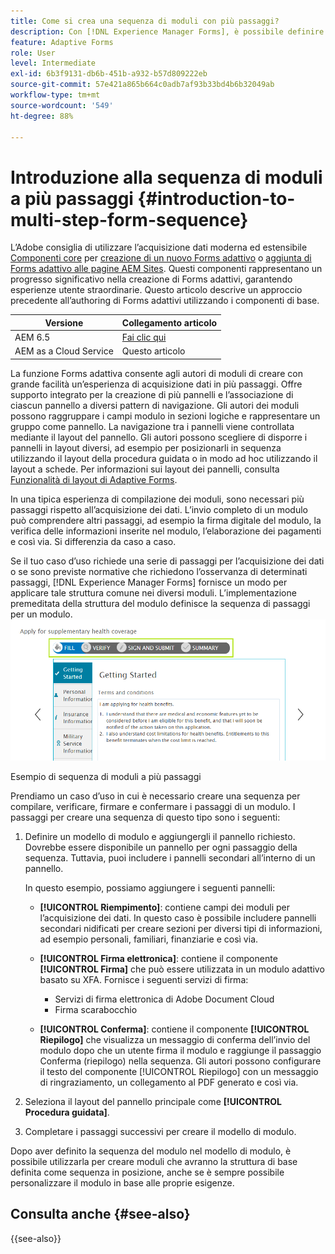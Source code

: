 ```yaml
---
title: Come si crea una sequenza di moduli con più passaggi?
description: Con [!DNL Experience Manager Forms], è possibile definire una sequenza di pannelli per consentire agli utenti di spostarsi e compilare un modulo adattivo.
feature: Adaptive Forms
role: User
level: Intermediate
exl-id: 6b3f9131-db6b-451b-a932-b57d809222eb
source-git-commit: 57e421a865b664c0adb7af93b33bd4b6b32049ab
workflow-type: tm+mt
source-wordcount: '549'
ht-degree: 88%

---
```


# Introduzione alla sequenza di moduli a più passaggi {#introduction-to-multi-step-form-sequence}

<span class="preview"> L’Adobe consiglia di utilizzare l’acquisizione dati moderna ed estensibile [Componenti core](https://experienceleague.adobe.com/docs/experience-manager-core-components/using/adaptive-forms/introduction.html?lang=it) per [creazione di un nuovo Forms adattivo](/help/forms/creating-adaptive-form-core-components.md) o [aggiunta di Forms adattivo alle pagine AEM Sites](/help/forms/create-or-add-an-adaptive-form-to-aem-sites-page.md). Questi componenti rappresentano un progresso significativo nella creazione di Forms adattivi, garantendo esperienze utente straordinarie. Questo articolo descrive un approccio precedente all’authoring di Forms adattivi utilizzando i componenti di base. </span>

| Versione | Collegamento articolo |
| -------- | ---------------------------- |
| AEM 6.5 | [Fai clic qui](https://experienceleague.adobe.com/docs/experience-manager-65/forms/adaptive-forms-basic-authoring/introduction-form-sequence.html) |
| AEM as a Cloud Service | Questo articolo |

La funzione Forms adattiva consente agli autori di moduli di creare con grande facilità un’esperienza di acquisizione dati in più passaggi. Offre supporto integrato per la creazione di più pannelli e l’associazione di ciascun pannello a diversi pattern di navigazione. Gli autori dei moduli possono raggruppare i campi modulo in sezioni logiche e rappresentare un gruppo come pannello. La navigazione tra i pannelli viene controllata mediante il layout del pannello. Gli autori possono scegliere di disporre i pannelli in layout diversi, ad esempio per posizionarli in sequenza utilizzando il layout della procedura guidata o in modo ad hoc utilizzando il layout a schede. Per informazioni sui layout dei pannelli, consulta [Funzionalità di layout di Adaptive Forms](layout-capabilities-adaptive-forms.md).

In una tipica esperienza di compilazione dei moduli, sono necessari più passaggi rispetto all’acquisizione dei dati. L’invio completo di un modulo può comprendere altri passaggi, ad esempio la firma digitale del modulo, la verifica delle informazioni inserite nel modulo, l’elaborazione dei pagamenti e così via. Si differenzia da caso a caso.

Se il tuo caso d’uso richiede una serie di passaggi per l’acquisizione dei dati o se sono previste normative che richiedono l’osservanza di determinati passaggi, [!DNL Experience Manager Forms] fornisce un modo per applicare tale struttura comune nei diversi moduli. L’implementazione premeditata della struttura del modulo definisce la sequenza di passaggi per un modulo. ![Esempio di sequenza di moduli a più passaggi](assets/formpipeline.png)

Esempio di sequenza di moduli a più passaggi

Prendiamo un caso d’uso in cui è necessario creare una sequenza per compilare, verificare, firmare e confermare i passaggi di un modulo. I passaggi per creare una sequenza di questo tipo sono i seguenti:

1. Definire un modello di modulo e aggiungergli il pannello richiesto. Dovrebbe essere disponibile un pannello per ogni passaggio della sequenza. Tuttavia, puoi includere i pannelli secondari all’interno di un pannello.

   In questo esempio, possiamo aggiungere i seguenti pannelli:

   * **[!UICONTROL Riempimento]**: contiene campi dei moduli per l’acquisizione dei dati. In questo caso è possibile includere pannelli secondari nidificati per creare sezioni per diversi tipi di informazioni, ad esempio personali, familiari, finanziarie e così via.

   <!--* **[!UICONTROL Verify]**: It contains the **[!UICONTROL Verify]** component that can be used in an XFA-based Adaptive Form. It displays the information captured in the Fill panel in read-only mode for verification.-->


   * **[!UICONTROL Firma elettronica]**: contiene il componente **[!UICONTROL Firma]** che può essere utilizzata in un modulo adattivo basato su XFA. Fornisce i seguenti servizi di firma:

      * Servizi di firma elettronica di Adobe Document Cloud
      * Firma scarabocchio

   * **[!UICONTROL Conferma]**: contiene il componente **[!UICONTROL Riepilogo]** che visualizza un messaggio di conferma dell’invio del modulo dopo che un utente firma il modulo e raggiunge il passaggio Conferma (riepilogo) nella sequenza. Gli autori possono configurare il testo del componente [!UICONTROL Riepilogo] con un messaggio di ringraziamento, un collegamento al PDF generato e così via.

1. Seleziona il layout del pannello principale come **[!UICONTROL Procedura guidata]**.
1. Completare i passaggi successivi per creare il modello di modulo. <!-- For more information, see [Creating a custom Adaptive Form template](custom-adaptive-forms-templates.md). -->

Dopo aver definito la sequenza del modulo nel modello di modulo, è possibile utilizzarla per creare moduli che avranno la struttura di base definita come sequenza in posizione, anche se è sempre possibile personalizzare il modulo in base alle proprie esigenze.


## Consulta anche {#see-also}

{{see-also}}